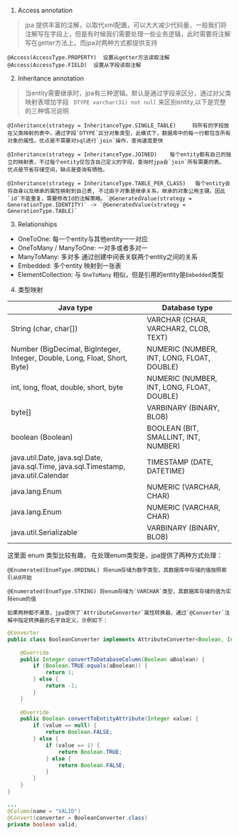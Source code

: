 1. Access annotation
>jpa 提供丰富的注解，以取代xml配置，可以大大减少代码量，一般我们将注解写在字段上，但是有时候我们需要处理一些业务逻辑，此时需要将注解写在getter方法上。而jpa对两种方式都提供支持
 
    @Access(AccessType.PROPERTY)  设置从getter方法读取注解
    @Access(AccessType.FIELD)  设置从字段读取注解

2. Inheritance annotation 
>当entity需要继承时，jpa有三种逻辑。默认是通过字段来区分，通过对父类映射表增加字段 ` DTYPE varchar(31) not null` 来区别entity,以下是完整的三种情况说明

    @Inheritance(strategy = InheritanceType.SINGLE_TABLE)     将所有的字段放在父类映射的表中，通过字段`DTYPE`区分对象类型，此模式下，数据库中的每一行都包含所有对象的属性。优点是不需要对sql进行`join`操作，查询速度更快

    @Inheritance(strategy = InheritanceType.JOINED)    每个entity都有自己的独立的映射表，不过每个entity仅包含自己定义的字段，查询时jpa会`join`所有需要的表。 优点是节省存储空间，缺点是查询有牺牲。

    @Inheritance(strategy = InheritanceType.TABLE_PER_CLASS)   每个entity会将自身以及继承的属性映射到自己表, 不过由于对象是继承关系，继承的对象公用主键。因此`id`不能重复，需要修改Id的注解策略。`@GeneratedValue(strategy = GenerationType.IDENTITY)` -> `@GeneratedValue(strategy = GenerationType.TABLE)`


3. Relationships

* OneToOne: 每一个entity与其他entity一一对应
* OneToMany / ManyToOne: 一对多或者多对一
* ManyToMany: 多对多 通过创建中间表关联两个entity之间的关系
* Embedded: 多个entity 映射到一张表 
* ElementCollection: 与 `OneToMany` 相似，但是引用的entity是`Embedded`类型


4. 类型映射


| Java type                                                                            | Database type                              |
| ------------------------------------------------------------------------------------ | ------------------------------------------ |
| String (char, char[])                                                                | VARCHAR (CHAR, VARCHAR2, CLOB, TEXT)       |
| Number (BigDecimal, BigInteger, Integer, Double, Long, Float, Short, Byte)           | NUMERIC (NUMBER, INT, LONG, FLOAT, DOUBLE) |
| int, long, float, double, short, byte                                                | NUMERIC (NUMBER, INT, LONG, FLOAT, DOUBLE) |
| byte[]                                                                               | VARBINARY (BINARY, BLOB)                   |
| boolean (Boolean)                                                                    | BOOLEAN (BIT, SMALLINT, INT, NUMBER)       |
| java.util.Date, java.sql.Date, java.sql.Time, java.sql.Timestamp, java.util.Calendar | TIMESTAMP (DATE, DATETIME)                 |
| java.lang.Enum                                                                       | NUMERIC (VARCHAR, CHAR)                    |
| java.lang.Enum                                                                       | NUMERIC (VARCHAR, CHAR)                    |
| java.util.Serializable                                                               | VARBINARY (BINARY, BLOB)                   |
	
这里面 enum 类型比较有趣， 在处理enum类型是，jpa提供了两种方式处理：

    @Enumerated(EnumType.ORDINAL) 将enum存储为数字类型，其数据库中存储的值按照索引从0开始

    @Enumerated(EnumType.STRING) 将enum存储为`VARCHAR`类型，其数据库存储的值为实际enum的值

    如果两种都不满意，jpa提供了`AttributeConverter`属性转换器，通过`@Converter`注解中指定转换器的名字自定义，示例如下：

```java
@Converter
public class BooleanConverter implements AttributeConverter<Boolean, Integer> {
 
    @Override
    public Integer convertToDatabaseColumn(Boolean aBoolean) {
        if (Boolean.TRUE.equals(aBoolean)) {
            return 1;
        } else {
            return -1;
        }
    }
 
    @Override
    public Boolean convertToEntityAttribute(Integer value) {
        if (value == null) {
            return Boolean.FALSE;
        } else {
            if (value == 1) {
                return Boolean.TRUE;
            } else {
                return Boolean.FALSE;
            }
        }
    }
}

...
@Column(name = "VALID")
@Convert(converter = BooleanConverter.class)
private boolean valid;
```